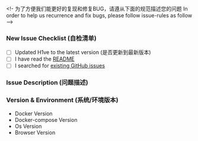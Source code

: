 <!- 
为了方便我们能更好的复现和修复BUG，请遵从下面的规范描述您的问题
In order to help us recurrence and fix bugs, please follow issue-rules as follow
-->

### New Issue Checklist (自检清单)

- [ ] Updated H1ve to the latest version (是否更新到最新版本)
- [ ] I have read the [README](https://github.com/D0g3-Lab/H1ve/blob/master/README.md)
- [ ] I searched for [existing GitHub issues](https://github.com/D0g3-Lab/H1ve/issues)

### Issue Description (问题描述)
<!-- Please include what's happening, expected behavior, and any relevant code samples -->

### Version & Environment (系统/环境版本)
+ Docker Version
+ Docker-compose Version
+ Os Version
+ Browser Version
